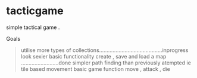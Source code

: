 # tacticgame
simple tactical game .

Goals 
> utilise more types of collections..........................................inprogress
> look sexier
>basic functionality create , save and load a map    .........................done
>simpler path finding than previously atempted ie tile based movement 
> basic game function move , attack , die 
